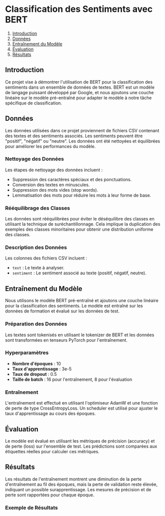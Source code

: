 # Classification des Sentiments avec BERT


1. [Introduction](#introduction)
2. [Données](#données)
3. [Entraînement du Modèle](#entraînement-du-modèle)
4. [Évaluation](#évaluation)
5. [Résultats](#résultats)


## Introduction
Ce projet vise à démontrer l'utilisation de BERT pour la classification des sentiments dans un ensemble de données de textes. BERT est un modèle de langage puissant développé par Google, et nous ajoutons une couche linéaire sur le modèle pré-entraîné pour adapter le modèle à notre tâche spécifique de classification.

## Données
Les données utilisées dans ce projet proviennent de fichiers CSV contenant des textes et des sentiments associés. Les sentiments peuvent être "positif", "négatif" ou "neutre". Les données ont été nettoyées et équilibrées pour améliorer les performances du modèle.

### Nettoyage des Données
Les étapes de nettoyage des données incluent :
- Suppression des caractères spéciaux et des ponctuations.
- Conversion des textes en minuscules.
- Suppression des mots vides (stop words).
- Lemmatisation des mots pour réduire les mots à leur forme de base.

### Rééquilibrage des Classes
Les données sont rééquilibrées pour éviter le déséquilibre des classes en utilisant la technique de suréchantillonnage. Cela implique la duplication des exemples des classes minoritaires pour obtenir une distribution uniforme des classes.

### Description des Données
Les colonnes des fichiers CSV incluent :
- `text` : Le texte à analyser.
- `sentiment` : Le sentiment associé au texte (positif, négatif, neutre).

## Entraînement du Modèle
Nous utilisons le modèle BERT pré-entraîné et ajoutons une couche linéaire pour la classification des sentiments. Le modèle est entraîné sur les données de formation et évalué sur les données de test.

### Préparation des Données
Les textes sont tokenisés en utilisant le tokenizer de BERT et les données sont transformées en tenseurs PyTorch pour l'entraînement.

### Hyperparamètres
- **Nombre d'époques** : 10
- **Taux d'apprentissage** : 3e-5
- **Taux de dropout** : 0.5
- **Taille de batch** : 16 pour l'entraînement, 8 pour l'évaluation

### Entraînement
L'entraînement est effectué en utilisant l'optimiseur AdamW et une fonction de perte de type CrossEntropyLoss. Un scheduler est utilisé pour ajuster le taux d'apprentissage au cours des époques.

## Évaluation
Le modèle est évalué en utilisant les métriques de précision (accuracy) et de perte (loss) sur l'ensemble de test. Les prédictions sont comparées aux étiquettes réelles pour calculer ces métriques.

## Résultats
Les résultats de l'entraînement montrent une diminution de la perte d'entraînement au fil des époques, mais la perte de validation reste élevée, indiquant un possible surapprentissage. Les mesures de précision et de perte sont rapportées pour chaque époque.

### Exemple de Résultats
